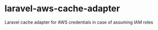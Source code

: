# laravel-aws-cache-adapter
Laravel cache adapter for AWS credentials in case of assuming IAM roles
